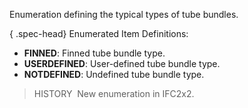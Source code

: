 ﻿Enumeration defining the typical types of tube bundles.

{ .spec-head}
Enumerated Item Definitions:

* **FINNED**: Finned tube bundle type.
* **USERDEFINED**: User-defined tube bundle type.
* **NOTDEFINED**: Undefined tube bundle type.

> HISTORY&nbsp; New enumeration in IFC2x2.